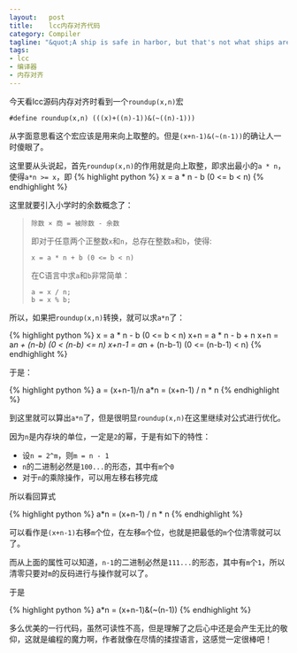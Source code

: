 ```yaml
--- 
layout:   post
title:    lcc内存对齐代码
category: Compiler
tagline: "&quot;A ship is safe in harbor, but that's not what ships are for.&quot; -Willam G.T. Shedd"
tags: 
- lcc
- 编译器
- 内存对齐
---
```


今天看lcc源码内存对齐时看到一个`roundup(x,n)`宏

    #define roundup(x,n) (((x)+((n)-1))&(~((n)-1)))

从字面意思看这个宏应该是用来向上取整的。但是`(x+n-1)&(~(n-1))`的确让人一时傻眼了。

这里要从头说起，首先`roundup(x,n)`的作用就是向上取整，即求出最小的`a * n`，使得`a*n >= x`，即
{% highlight python %}
x = a * n - b (0 <= b < n)
{% endhighlight %}

这里就要引入小学时的余数概念了：

>     除数 × 商 = 被除数 - 余数
> 
> 即对于任意两个正整数`x`和`n`，总存在整数`a`和`b`，使得:
> 
>     x = a * n + b (0 <= b < n)
> 
> 在C语言中求`a`和`b`非常简单：
> 
>     a = x / n;
>     b = x % b;


<!--more-->

所以，如果把`roundup(x,n)`转换，就可以求`a*n`了：

{% highlight python %}
x = a * n - b (0 <= b < n)
x+n = a * n - b + n
x+n = a*n + (n-b) (0 < (n-b) <= n)
x+n-1 = a*n + (n-b-1) (0 <= (n-b-1) < n)
{% endhighlight %}

于是：

{% highlight python %}
a = (x+n-1)/n
a*n = (x+n-1) / n * n
{% endhighlight %}

到这里就可以算出`a*n`了，但是很明显`roundup(x,n)`在这里继续对公式进行优化。

因为`n`是内存块的单位，一定是`2`的幂，于是有如下的特性：

* 设`n = 2^m`，则`m = n - 1`
* `n`的二进制必然是`100...`的形态，其中有`m`个`0`
* 对于`n`的乘除操作，可以用左移右移完成

所以看回算式

{% highlight python %}
a*n = (x+n-1) / n * n
{% endhighlight %}

可以看作是`(x+n-1)`右移`m`个位，在左移`m`个位，也就是把最低的`m`个位清零就可以了。

而从上面的属性可以知道，`n-1`的二进制必然是`111...`的形态，其中有`m`个`1`，所以清零只要对`m`的反码进行与操作就可以了。

于是

{% highlight python %}
a*n = (x+n-1)&(~(n-1))
{% endhighlight %}

多么优美的一行代码，虽然可读性不高，但是理解了之后心中还是会产生无比的敬仰，这就是编程的魔力啊，作者就像在尽情的揉捏语言，这感觉一定很棒吧！

